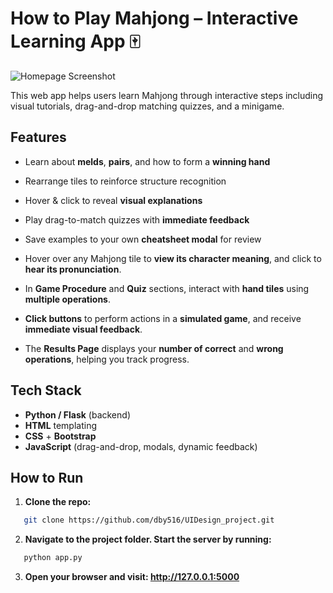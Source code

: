 # How to Play Mahjong – Interactive Learning App 🀄

![Homepage Screenshot](homepage.png)

This web app helps users learn Mahjong through interactive steps including visual tutorials, drag-and-drop matching quizzes, and a minigame.
## Features

- Learn about **melds**, **pairs**, and how to form a **winning hand**
- Rearrange tiles to reinforce structure recognition
- Hover & click to reveal **visual explanations**
- Play drag-to-match quizzes with **immediate feedback**
- Save examples to your own **cheatsheet modal** for review

- Hover over any Mahjong tile to **view its character meaning**, and click to **hear its pronunciation**.
- In **Game Procedure** and **Quiz** sections, interact with **hand tiles** using **multiple operations**.
- **Click buttons** to perform actions in a **simulated game**, and receive **immediate visual feedback**.
- The **Results Page** displays your **number of correct** and **wrong operations**, helping you track progress.


## Tech Stack

- **Python / Flask** (backend)
- **HTML** templating
- **CSS** + **Bootstrap**
- **JavaScript** (drag-and-drop, modals, dynamic feedback)

## How to Run

1. **Clone the repo:**
```bash
   git clone https://github.com/dby516/UIDesign_project.git
```  
2. **Navigate to the project folder. Start the server by running:**

```bash
   python app.py
```
3. **Open your browser and visit: http://127.0.0.1:5000**
